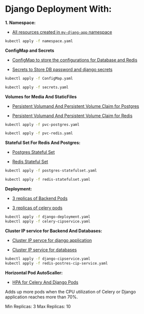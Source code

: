 # Django Deployment With:


**1. Namespace:**

- [All resources created in ``my-djang-app`` namespace](./namespace.yaml)

```sh
kubectl apply -f namespace.yaml
```

**ConfigMap and Secrets**

- [ConfigMap to store the configurations for Database and Redis](./ConfigMap.yaml)

- [Secrets to Store DB password and django secrets](./secrets.yaml)

```sh
kubectl apply -f ConfigMap.yaml

kubectl apply -f secrets.yaml
```

**Volumes for Media And StaticFiles**

- [Persistent Volumand And Persistent Volume Claim for Postgres](./pvc-postgres.yaml)

- [Persistent Volumand And Persistent Volume Claim for Redis](./pvc-redis.yaml)

```sh
kubectl apply -f pvc-postgres.yaml

kubectl apply -f pvc-redis.yaml

```

**Stateful Set For Redis And Postgres:**

- [Postgres Stateful Set](./postgres-statefulset.yaml)

- [Redis Stateful Set](./postgres-statefulset.yaml)

```sh
kubectl apply -f postgres-statefulset.yaml

kubectl apply -f redis-statefulset.yaml

```

**Deployment:**

- [3 replicas of Backend Pods](./django-deployment.yaml)

- [3 replicas of celery pods](./celery-deployment.yaml)

```sh
kubectl apply -f django-deployment.yaml
kubectl apply -f celery-cipservice.yaml
```


**Cluster IP service for Backend And Databases:**


- [Cluster IP servce for django application](./django-cipservice.yaml)

- [Cluster IP service for databases](./redis-postres-cip-service.yaml)

```sh
kubectl apply -f django-cipservice.yaml
kubectl apply -f redis-postres-cip-service.yaml
```

**Horizontal Pod AutoScaller:**

- [HPA for Celery And Django Pods](./hpa.yaml)

Adds up more pods when the CPU utilization of Celery or Django application reaches more than 70%.

Min Replicas: 3
Max Replicas: 10
